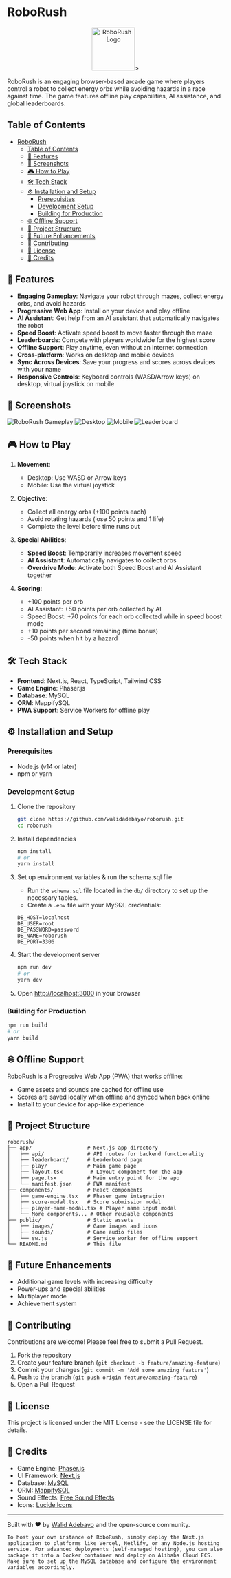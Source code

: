 # RoboRush

<div align="center">
    <img src="https://raw.githubusercontent.com/Walidadebayo/RoboRush/main/public/images/icon-512.png" alt="RoboRush Logo" width="100"/>>
</div>

RoboRush is an engaging browser-based arcade game where players control a robot to collect energy orbs while avoiding hazards in a race against time. The game features offline play capabilities, AI assistance, and global leaderboards.

## Table of Contents

- [RoboRush](#roborush)
  - [Table of Contents](#table-of-contents)
  - [🚀 Features](#-features)
  - [📱 Screenshots](#-screenshots)
  - [🎮 How to Play](#-how-to-play)
  - [🛠️ Tech Stack](#️-tech-stack)
  - [⚙️ Installation and Setup](#️-installation-and-setup)
    - [Prerequisites](#prerequisites)
    - [Development Setup](#development-setup)
    - [Building for Production](#building-for-production)
  - [🌐 Offline Support](#-offline-support)
  - [📁 Project Structure](#-project-structure)
  - [🎯 Future Enhancements](#-future-enhancements)
  - [🤝 Contributing](#-contributing)
  - [📄 License](#-license)
  - [👏 Credits](#-credits)

## 🚀 Features

- **Engaging Gameplay**: Navigate your robot through mazes, collect energy orbs, and avoid hazards
- **Progressive Web App**: Install on your device and play offline
- **AI Assistant**: Get help from an AI assistant that automatically navigates the robot
- **Speed Boost**: Activate speed boost to move faster through the maze
- **Leaderboards**: Compete with players worldwide for the highest score
- **Offline Support**: Play anytime, even without an internet connection
- **Cross-platform**: Works on desktop and mobile devices
- **Sync Across Devices**: Save your progress and scores across devices with your name
- **Responsive Controls**: Keyboard controls (WASD/Arrow keys) on desktop, virtual joystick on mobile

## 📱 Screenshots

![RoboRush Gameplay](https://raw.githubusercontent.com/Walidadebayo/RoboRush/main/public/images/home.png)
![Desktop](https://raw.githubusercontent.com/Walidadebayo/RoboRush/main/public/images/gameplay.gif)
![Mobile](https://raw.githubusercontent.com/Walidadebayo/RoboRush/main/public/images/gameplay2.gif)
![Leaderboard](https://raw.githubusercontent.com/Walidadebayo/RoboRush/main/public/images/leaderboard.png)

## 🎮 How to Play

1. **Movement**:

   - Desktop: Use WASD or Arrow keys
   - Mobile: Use the virtual joystick

2. **Objective**:

   - Collect all energy orbs (+100 points each)
   - Avoid rotating hazards (lose 50 points and 1 life)
   - Complete the level before time runs out

3. **Special Abilities**:

   - **Speed Boost**: Temporarily increases movement speed
   - **AI Assistant**: Automatically navigates to collect orbs
   - **Overdrive Mode**: Activate both Speed Boost and AI Assistant together

4. **Scoring**:
   - +100 points per orb
   - AI Assistant: +50 points per orb collected by AI
   - Speed Boost: +70 points for each orb collected while in speed boost mode
   - +10 points per second remaining (time bonus)
   - -50 points when hit by a hazard

## 🛠️ Tech Stack

- **Frontend**: Next.js, React, TypeScript, Tailwind CSS
- **Game Engine**: Phaser.js
- **Database**: MySQL
- **ORM**: MappifySQL
- **PWA Support**: Service Workers for offline play

## ⚙️ Installation and Setup

### Prerequisites

- Node.js (v14 or later)
- npm or yarn

### Development Setup

1. Clone the repository

   ```bash
   git clone https://github.com/walidadebayo/roborush.git
   cd roborush
   ```

2. Install dependencies

   ```bash
   npm install
   # or
   yarn install
   ```

3. Set up environment variables & run the schema.sql file

   - Run the `schema.sql` file located in the `db/` directory to set up the necessary tables.
   - Create a `.env` file with your MySQL credentials:

   ```
   DB_HOST=localhost
   DB_USER=root
   DB_PASSWORD=password
   DB_NAME=roborush
   DB_PORT=3306
   ```

4. Start the development server

   ```bash
   npm run dev
   # or
   yarn dev
   ```

5. Open [http://localhost:3000](http://localhost:3000) in your browser

### Building for Production

```bash
npm run build
# or
yarn build
```

## 🌐 Offline Support

RoboRush is a Progressive Web App (PWA) that works offline:

- Game assets and sounds are cached for offline use
- Scores are saved locally when offline and synced when back online
- Install to your device for app-like experience

## 📁 Project Structure

```
roborush/
├── app/                  # Next.js app directory
│   ├── api/              # API routes for backend functionality
│   ├── leaderboard/      # Leaderboard page
│   ├── play/             # Main game page
│   ├── layout.tsx         # Layout component for the app
│   ├── page.tsx          # Main entry point for the app
│   └── manifest.json     # PWA manifest
├── components/           # React components
│   ├── game-engine.tsx   # Phaser game integration
│   ├── score-modal.tsx   # Score submission modal
│   ├── player-name-modal.tsx # Player name input modal
│   └── More components... # Other reusable components
├── public/               # Static assets
│   ├── images/           # Game images and icons
│   ├── sounds/           # Game audio files
│   └── sw.js             # Service worker for offline support
└── README.md             # This file
```

## 🎯 Future Enhancements

- Additional game levels with increasing difficulty
- Power-ups and special abilities
- Multiplayer mode
- Achievement system

## 🤝 Contributing

Contributions are welcome! Please feel free to submit a Pull Request.

1. Fork the repository
2. Create your feature branch (`git checkout -b feature/amazing-feature`)
3. Commit your changes (`git commit -m 'Add some amazing feature'`)
4. Push to the branch (`git push origin feature/amazing-feature`)
5. Open a Pull Request

## 📄 License

This project is licensed under the MIT License - see the LICENSE file for details.

## 👏 Credits

- Game Engine: [Phaser.js](https://phaser.io/)
- UI Framework: [Next.js](https://nextjs.org/)
- Database: [MySQL](https://www.mysql.com/)
- ORM: [MappifySQL](https://github.com/walidadebayo/mappifysql)
- Sound Effects: [Free Sound Effects](https://freesound.org/)
- Icons: [Lucide Icons](https://lucide.dev/)

---

Built with ❤️ by [Walid Adebayo](https:///walidadebayo.netlify.app) and the open-source community.

```
To host your own instance of RoboRush, simply deploy the Next.js application to platforms like Vercel, Netlify, or any Node.js hosting service. For advanced deployments (self-managed hosting), you can also package it into a Docker container and deploy on Alibaba Cloud ECS. Make sure to set up the MySQL database and configure the environment variables accordingly.
```
